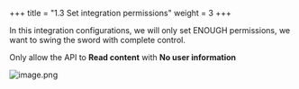 +++
title = "1.3 Set integration permissions"
weight = 3
+++


In this integration configurations, we will only set ENOUGH permissions, we want to swing the sword with complete control.


Only allow the API to **Read content** with **No user information**


![image.png](/images/002-ii-level-1-notion-to-md/001-1-setup-notion-integration/6-893542-image.png)


